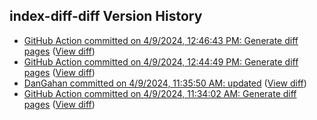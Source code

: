 ## index-diff-diff Version History

* [GitHub Action committed on 4/9/2024, 12:46:43 PM: Generate diff pages](https://github.com/DanGahanCGI/DanGahanCGI.github.io/commit/3bf39260d05bbc684b853e1490cc6c39092c35cd) ([View diff](https://github.com/DanGahanCGI/DanGahanCGI.github.io/compare/8c030498e1101eb53d549a031af88c13b9143e72...3bf39260d05bbc684b853e1490cc6c39092c35cd))
* [GitHub Action committed on 4/9/2024, 12:44:49 PM: Generate diff pages](https://github.com/DanGahanCGI/DanGahanCGI.github.io/commit/65feeaa2a2939b708f16c5139eaa092ad18fb013) ([View diff](https://github.com/DanGahanCGI/DanGahanCGI.github.io/compare/aa76dec990faa062fb2b0bd1eb4fd85328823cbb...65feeaa2a2939b708f16c5139eaa092ad18fb013))
* [DanGahan committed on 4/9/2024, 11:35:50 AM: updated](https://github.com/DanGahanCGI/DanGahanCGI.github.io/commit/0fe30118150f900534ecf5706b6cb1b404cc60d6) ([View diff](https://github.com/DanGahanCGI/DanGahanCGI.github.io/compare/9d680aff3d3ef48c70bfeaf45cecd42f2848c031...0fe30118150f900534ecf5706b6cb1b404cc60d6))
* [GitHub Action committed on 4/9/2024, 11:34:02 AM: Generate diff pages](https://github.com/DanGahanCGI/DanGahanCGI.github.io/commit/9d680aff3d3ef48c70bfeaf45cecd42f2848c031) ([View diff](https://github.com/DanGahanCGI/DanGahanCGI.github.io/compare/166f95ec54e1f97b915f3c627feec952d0d1d2c7...9d680aff3d3ef48c70bfeaf45cecd42f2848c031))
